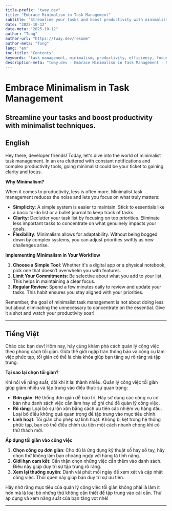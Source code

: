 ```yaml
---
title-prefix: "tway.dev"
title: "Embrace Minimalism in Task Management"
subtitle: "Streamline your tasks and boost productivity with minimalist techniques."
date: "2025-10-12"
date-meta: "2025-10-12"
author: "Tung"
author-url: "https://tway.dev/resume"
author-meta: "Tung"
lang: "en"
toc-title: "Contents"
keywords: "task management, minimalism, productivity, efficiency, focus"
description-meta: "tway.dev - Embrace Minimalism in Task Management - Streamline your tasks and boost productivity with minimalist techniques."
---
```


# Embrace Minimalism in Task Management
## Streamline your tasks and boost productivity with minimalist techniques.

## English
Hey there, developer friends! Today, let's dive into the world of minimalist task management. In an era cluttered with constant notifications and complex productivity tools, going minimalist could be your ticket to gaining clarity and focus.

**Why Minimalism?**

When it comes to productivity, less is often more. Minimalist task management reduces the noise and lets you focus on what truly matters:

- **Simplicity**: A simple system is easier to maintain. Stick to essentials like a basic to-do list or a bullet journal to keep track of tasks.
- **Clarity**: Declutter your task list by focusing on top priorities. Eliminate less important tasks to concentrate on what genuinely impacts your goals.
- **Flexibility**: Minimalism allows for adaptability. Without being bogged down by complex systems, you can adjust priorities swiftly as new challenges arise.

**Implementing Minimalism in Your Workflow**

1. **Choose a Simple Tool**: Whether it's a digital app or a physical notebook, pick one that doesn’t overwhelm you with features.
2. **Limit Your Commitments**: Be selective about what you add to your list. This helps in maintaining a clear focus.
3. **Regular Review**: Spend a few minutes daily to review and update your tasks. This habit ensures you stay aligned with your priorities.

Remember, the goal of minimalist task management is not about doing less but about eliminating the unnecessary to concentrate on the essential. Give it a shot and watch your productivity soar!

---

## Tiếng Việt
Chào các bạn dev! Hôm nay, hãy cùng khám phá cách quản lý công việc theo phong cách tối giản. Giữa thế giới ngập tràn thông báo và công cụ làm việc phức tạp, tối giản có thể là chìa khóa giúp bạn tăng sự rõ ràng và tập trung.

**Tại sao lại chọn tối giản?**

Khi nói về năng suất, đôi khi ít lại thành nhiều. Quản lý công việc tối giản giúp giảm nhiễu và tập trung vào điều thực sự quan trọng:

- **Đơn giản**: Hệ thống đơn giản dễ bảo trì. Hãy sử dụng các công cụ cơ bản như danh sách việc cần làm hay sổ ghi chú để quản lý công việc.
- **Rõ ràng**: Loại bỏ sự lộn xộn bằng cách ưu tiên các nhiệm vụ hàng đầu. Loại bỏ điều không quá quan trọng để tập trung vào mục tiêu chính.
- **Linh hoạt**: Tối giản cho phép sự linh hoạt. Không bị kẹt trong hệ thống phức tạp, bạn có thể điều chỉnh ưu tiên một cách nhanh chóng khi có thử thách mới.

**Áp dụng tối giản vào công việc**

1. **Chọn công cụ đơn giản**: Cho dù là ứng dụng kỹ thuật số hay sổ tay, hãy chọn thứ không làm bạn choáng ngợp với hàng tá tính năng.
2. **Giới hạn cam kết**: Cẩn thận chọn những việc cần thêm vào danh sách. Điều này giúp duy trì sự tập trung rõ ràng.
3. **Xem lại thường xuyên**: Dành vài phút mỗi ngày để xem xét và cập nhật công việc. Thói quen này giúp bạn duy trì sự ưu tiên.

Hãy nhớ rằng mục tiêu của quản lý công việc tối giản không phải là làm ít hơn mà là loại bỏ những thứ không cần thiết để tập trung vào cái cần. Thử áp dụng và xem năng suất của bạn tăng vọt nhé!

---